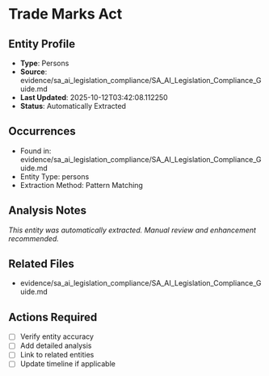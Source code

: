 # Trade Marks Act

## Entity Profile
- **Type**: Persons
- **Source**: evidence/sa_ai_legislation_compliance/SA_AI_Legislation_Compliance_Guide.md
- **Last Updated**: 2025-10-12T03:42:08.112250
- **Status**: Automatically Extracted

## Occurrences
- Found in: evidence/sa_ai_legislation_compliance/SA_AI_Legislation_Compliance_Guide.md
- Entity Type: persons
- Extraction Method: Pattern Matching

## Analysis Notes
*This entity was automatically extracted. Manual review and enhancement recommended.*

## Related Files
- evidence/sa_ai_legislation_compliance/SA_AI_Legislation_Compliance_Guide.md

## Actions Required
- [ ] Verify entity accuracy
- [ ] Add detailed analysis
- [ ] Link to related entities
- [ ] Update timeline if applicable

